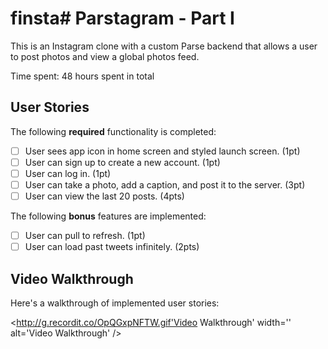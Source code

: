 # finsta# Parstagram - Part I

This is an Instagram clone with a custom Parse backend that allows a user to post photos and view a global photos feed.

Time spent: 48 hours spent in total

## User Stories

The following **required** functionality is completed:

- [ ] User sees app icon in home screen and styled launch screen. (1pt)
- [ ] User can sign up to create a new account. (1pt)
- [ ] User can log in. (1pt)
- [ ] User can take a photo, add a caption, and post it to the server. (3pt)
- [ ] User can view the last 20 posts. (4pts)

The following **bonus** features are implemented:

- [ ] User can pull to refresh. (1pt)
- [ ] User can load past tweets infinitely. (2pts)

## Video Walkthrough

Here's a walkthrough of implemented user stories:

<http://g.recordit.co/OpQGxpNFTW.gif'Video Walkthrough' width='' alt='Video Walkthrough' />
